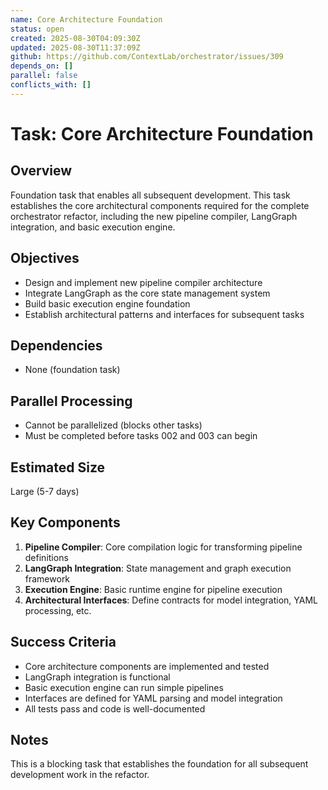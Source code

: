 ```yaml
---
name: Core Architecture Foundation
status: open
created: 2025-08-30T04:09:30Z
updated: 2025-08-30T11:37:09Z
github: https://github.com/ContextLab/orchestrator/issues/309
depends_on: []
parallel: false
conflicts_with: []
---
```


# Task: Core Architecture Foundation

## Overview
Foundation task that enables all subsequent development. This task establishes the core architectural components required for the complete orchestrator refactor, including the new pipeline compiler, LangGraph integration, and basic execution engine.

## Objectives
- Design and implement new pipeline compiler architecture
- Integrate LangGraph as the core state management system
- Build basic execution engine foundation
- Establish architectural patterns and interfaces for subsequent tasks

## Dependencies
- None (foundation task)

## Parallel Processing
- Cannot be parallelized (blocks other tasks)
- Must be completed before tasks 002 and 003 can begin

## Estimated Size
Large (5-7 days)

## Key Components
1. **Pipeline Compiler**: Core compilation logic for transforming pipeline definitions
2. **LangGraph Integration**: State management and graph execution framework
3. **Execution Engine**: Basic runtime engine for pipeline execution
4. **Architectural Interfaces**: Define contracts for model integration, YAML processing, etc.

## Success Criteria
- Core architecture components are implemented and tested
- LangGraph integration is functional
- Basic execution engine can run simple pipelines
- Interfaces are defined for YAML parsing and model integration
- All tests pass and code is well-documented

## Notes
This is a blocking task that establishes the foundation for all subsequent development work in the refactor.
